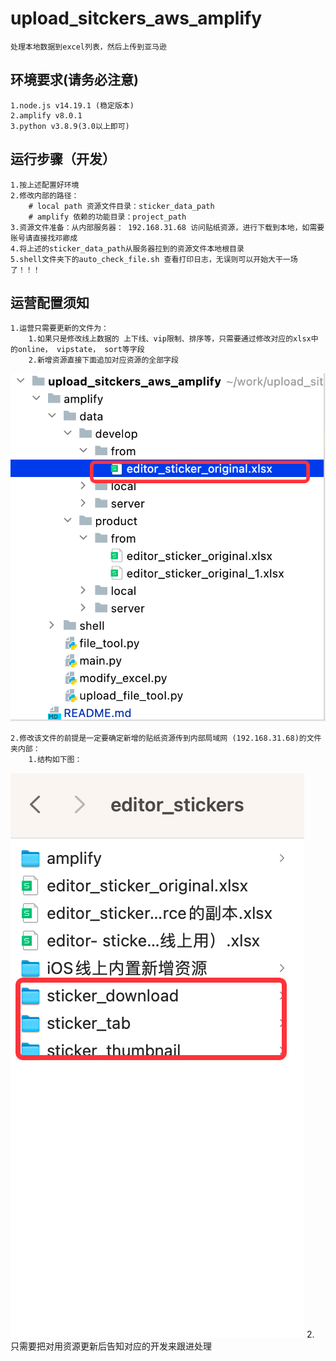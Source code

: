 # upload_sitckers_aws_amplify
    处理本地数据到excel列表，然后上传到亚马逊

## 环境要求(请务必注意)
    1.node.js v14.19.1 (稳定版本)
    2.amplify v8.0.1
    3.python v3.8.9(3.0以上即可)

## 运行步骤（开发）
    1.按上述配置好环境
    2.修改内部的路径：
        # local path 资源文件目录：sticker_data_path
        # amplify 依赖的功能目录：project_path
    3.资源文件准备：从内部服务器： 192.168.31.68 访问贴纸资源，进行下载到本地，如需要账号请直接找邓卿成
    4.将上述的sticker_data_path从服务器拉到的资源文件本地根目录
    5.shell文件夹下的auto_check_file.sh 查看打印日志，无误则可以开始大干一场了！！！


## 运营配置须知
    1.运营只需要更新的文件为：
        1.如果只是修改线上数据的 上下线、vip限制、排序等，只需要通过修改对应的xlsx中的online， vipstate， sort等字段
        2.新增资源直接下面追加对应资源的全部字段
![img.png](img.png)
       

    2.修改该文件的前提是一定要确定新增的贴纸资源传到内部局域网 (192.168.31.68)的文件夹内部：
        1.结构如下图：
![img_1.png](img_1.png)
        2. 只需要把对用资源更新后告知对应的开发来跟进处理
